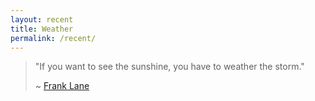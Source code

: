 ```yaml
---
layout: recent
title: Weather
permalink: /recent/
---
```


> "If you want to see the sunshine, you have to weather the storm."
> 
> ~ [Frank Lane](https://www.brainyquote.com/quotes/frank_lane_188509)


